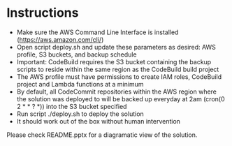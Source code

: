 
# Instructions

* Make sure the AWS Command Line Interface is installed (https://aws.amazon.com/cli/)
* Open script deploy.sh and update these parameters as desired: AWS profile, S3 buckets, and backup schedule 
* Important: CodeBuild requires the S3 bucket containing the backup scripts to reside within the same region as the CodeBuild build project
* The AWS profile must have permissions to create IAM roles, CodeBuild project and Lambda functions at a minimum
* By default, all CodeCommit repositories within the AWS region where the solution was deployed to will be backed up everyday at 2am (cron(0 2 * * ? *)) into the S3 bucket specified
* Run script ./deploy.sh to deploy the solution
* It should work out of the box without human intervention

Please check README.pptx for a diagramatic view of the solution.

